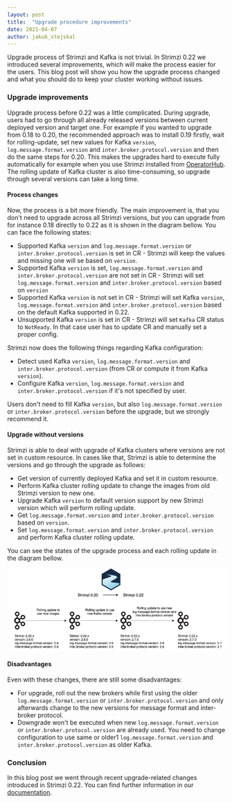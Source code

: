 ```yaml
---
layout: post
title:  "Upgrade procedure improvements"
date: 2021-04-07
author: jakub_stejskal
---
```

Upgrade process of Strimzi and Kafka is not trivial. 
In Strimzi 0.22 we introduced several improvements, which will make the process easier for the users. 
This blog post will show you how the upgrade process changed and what you should do to keep your cluster working without issues.

<!--more-->

### Upgrade improvements

Upgrade process before 0.22 was a little complicated.
During upgrade, users had to go through all already released versions between current deployed version and target one.
For example if you wanted to upgrade from 0.18 to 0.20, the recommended approach was to install 0.19 firstly, wait for rolling-update, set new values for Kafka `version`, `log.message.format.version` and `inter.broker.protocol.version` and then do the same steps for 0.20.
This makes the upgrades hard to execute fully automatically for example when you use Strimzi installed from [OperatorHub](https://operatorhub.io/operator/strimzi-kafka-operator).
The rolling update of Kafka cluster is also time-consuming, so upgrade through several versions can take a long time.

#### Process changes

Now, the process is a bit more friendly.
The main improvement is, that you don't need to upgrade across all Strimzi versions, but you can upgrade from for instance 0.18 directly to 0.22 as it is shown in the diagram bellow.
You can face the following states:
* Supported Kafka `version` and `log.message.format.version` or `inter.broker.protocol.version` is set in CR - Strimzi will keep the values and missing one will se based on `version`.
* Supported Kafka `version` is set, `log.message.format.version` and `inter.broker.protocol.version` are not set in CR - Strimzi will set `log.message.format.version` and `inter.broker.protocol.version` based on `version`
* Supported Kafka `version` is not set in CR - Strimzi will set Kafka `version`, `log.message.format.version` and `inter.broker.protocol.version` based on the default Kafka supported in 0.22.
* Unsupported Kafka `version` is set in CR - Strimzi will set `Kafka` CR status to `NotReady`. 
  In that case user has to update CR and manually set a proper config.

Strimzi now does the following things regarding Kafka configuration:
* Detect used Kafka `version`, `log.message.format.version` and `inter.broker.protocol.version` (from CR or compute it from Kafka `version`).
* Configure Kafka `version`, `log.message.format.version` and `inter.broker.protocol.version` if it's not specified by user.

Users don't need to fill Kafka `version`, but also `log.message.format.version` or `inter.broker.protocol.version` before the upgrade, but we strongly recommend it.

#### Upgrade without versions

Strimzi is able to deal with upgrade of Kafka clusters where versions are not set in custom resource.
In cases like that, Strimzi is able to determine the versions and go through the upgrade as follows:
* Get version of currently deployed Kafka and set it in custom resource.
* Perform Kafka cluster rolling update to change the images from old Strimzi version to new one.
* Upgrade Kafka `version` to default version support by new Strimzi version which will perform rolling update.
* Get `log.message.format.version` and `inter.broker.protocol.version` based on `version`.
* Set `log.message.format.version` and `inter.broker.protocol.version` and perform Kafka cluster rolling update.

You can see the states of the upgrade process and each rolling update in the diagram bellow.

![Kafka upgrade states](/assets/images/posts/2021-04-19-kafka-rolling-updates.png)

#### Disadvantages

Even with these changes, there are still some disadvantages:
* For upgrade, roll out the new brokers while first using the older `log.message.format.version` or `inter.broker.protocol.version` and only afterwards change to the new versions for message format and inter-broker protocol.
* Downgrade won't be executed when new `log.message.format.version` or `inter.broker.protocol.version` are already used.
  You need to change configuration to use same or older1 `log.message.format.version` and `inter.broker.protocol.version` as older Kafka.

### Conclusion

In this blog post we went through recent upgrade-related changes introduced in Strimzi 0.22.
You can find further information in our [documentation](https://strimzi.io/docs/operators/0.22.1/full/deploying.html#assembly-upgrade-str).

